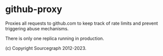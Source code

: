 # github-proxy

Proxies all requests to github.com to keep track of rate limits and prevent triggering abuse mechanisms.

There is only one replica running in production.

(c) Copyright Sourcegraph 2012-2023.
